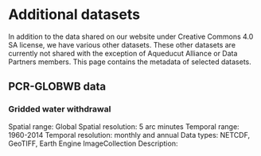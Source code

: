 # Additional datasets

In addition to the data shared on our website under Creative Commons 4.0 SA license, we have various other datasets. 
These other datasets are currently not shared with the exception of Aqueducut Alliance or Data Partners members. This page contains the metadata of selected datasets. 

## PCR-GLOBWB data

### Gridded water withdrawal

Spatial range: Global
Spatial resolution: 5 arc minutes
Temporal range: 1960-2014
Temporal resolution: monthly and annual
Data types: NETCDF, GeoTIFF, Earth Engine ImageCollection
Description:






